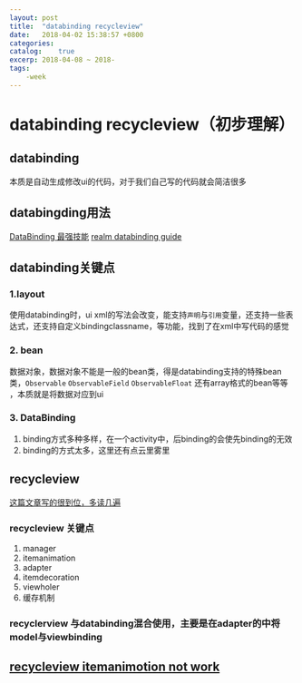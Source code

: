 ```yaml
---
layout: post
title:  "databinding recycleview"
date:   2018-04-02 15:38:57 +0800
categories: 
catalog:    true
excerp: 2018-04-08 ~ 2018-
tags:
    -week
---
```

# databinding recycleview（初步理解）

## databinding

本质是自动生成修改ui的代码，对于我们自己写的代码就会简洁很多

## databingding用法

[DataBinding 最强技能](https://zhuanlan.zhihu.com/p/20839659)
[realm databinding guide](https://academy.realm.io/cn/posts/data-binding-android-boyar-mount/)
[]()

## databinding关键点

###  1.layout

使用databinding时，ui xml的写法会改变，能支持`声明`与`引用`变量，还支持一些表达式，还支持自定义bindingclassname，等功能，找到了在xml中写代码的感觉

### 2. bean

数据对象，数据对象不能是一般的bean类，得是databinding支持的特殊bean类，`Observable` `ObservableField` `ObservableFloat` 还有array格式的bean等等 ，本质就是将数据对应到ui

### 3. DataBinding

1. binding方式多种多样，在一个activity中，后binding的会使先binding的无效
1. binding的方式太多，这里还有点云里雾里

## recycleview

[这篇文章写的很到位，多读几遍](https://www.kymjs.com/code/2016/07/10/01/)

### recycleview 关键点

1. manager
2. itemanimation
3. adapter
4. itemdecoration
5. viewholer
6. 缓存机制

### recyclerview 与databinding混合使用，主要是在adapter的中将model与viewbinding


## [recycleview itemanimotion not work](https://stackoverflow.com/questions/31555222/animation-recyclerview-is-not-**working**)